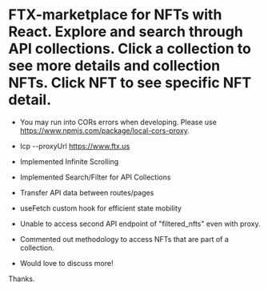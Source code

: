 # FTX-marketplace for NFTs with React. Explore and search through API collections. Click a collection to see more details and collection NFTs. Click NFT to see specific NFT detail.

 - You may run into CORs errors when developing. Please use https://www.npmjs.com/package/local-cors-proxy.
  - lcp --proxyUrl https://www.ftx.us

- Implemented Infinite Scrolling
- Implemented Search/Filter for API Collections
- Transfer API data between routes/pages
- useFetch custom hook for efficient state mobility

 - Unable to access second API endpoint of "filtered_nfts" even with proxy.
 - Commented out methodology to access NFTs that are part of a collection.

 - Would love to discuss more!
 
 Thanks.
